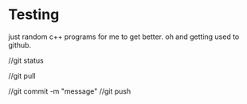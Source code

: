# Testing

just random c++ programs for me to get better.
oh and getting used to github.

//git status

//git pull

//git commit -m "message"
//git push